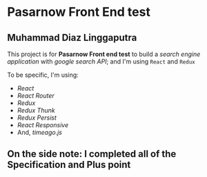 # Pasarnow Front End test

## Muhammad Diaz Linggaputra

This project is for **Pasarnow Front end test** to build a _search engine application_ with _google search API_; and I'm using `React` and `Redux`

To be specific, I'm using:

- _React_
- _React Router_
- _Redux_
- _Redux Thunk_
- _Redux Persist_
- _React Responsive_
- And, _timeago.js_

## On the side note: I completed all of the Specification and Plus point
